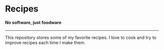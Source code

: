 # Recipes
#### No software, just foodware

---

This repository stores some of my favorite recipes. I love to cook and try to improve recipes each time I make them. 

